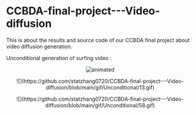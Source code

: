 # CCBDA-final-project---Video-diffusion
This is about the results and source code of our CCBDA final project about video diffusion generation.

Unconditional generation of surfing video :
<p align="center">
  <img src="[demo.gif](https://github.com/statzhang0720/CCBDA-final-project---Video-diffusion/blob/main/gif/Unconditional/13.gif)" alt="animated" />
</p>
<p align="center">
![](https://github.com/statzhang0720/CCBDA-final-project---Video-diffusion/blob/main/gif/Unconditional/13.gif)
</p>
<p align="center">
![](https://github.com/statzhang0720/CCBDA-final-project---Video-diffusion/blob/main/gif/Unconditional/58.gif)
</p>
